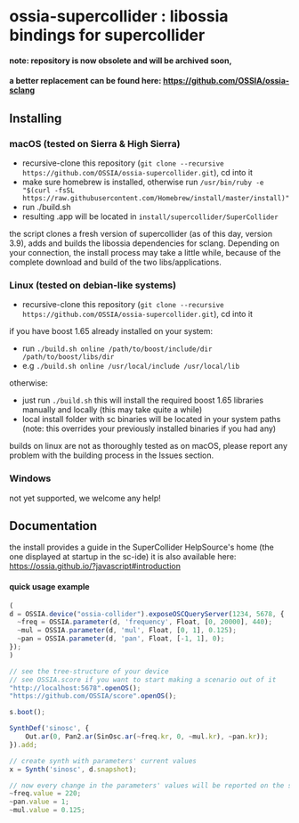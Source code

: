# ossia-supercollider : libossia bindings for supercollider
#### note: repository is now obsolete and will be archived soon,
#### a better replacement can be found here: https://github.com/OSSIA/ossia-sclang

## Installing

### macOS (tested on Sierra & High Sierra)

- recursive-clone this repository (`git clone --recursive https://github.com/OSSIA/ossia-supercollider.git`), cd into it
- make sure homebrew is installed, otherwise run `/usr/bin/ruby -e "$(curl -fsSL https://raw.githubusercontent.com/Homebrew/install/master/install)"`
- run ./build.sh
- resulting .app will be located in `install/supercollider/SuperCollider` 

the script clones a fresh version of supercollider (as of this day, version 3.9), adds and builds the libossia dependencies for sclang. Depending on your connection, the install process may take a little while, because of the complete download and build of the two libs/applications.

### Linux (tested on debian-like systems)

- recursive-clone this repository (`git clone --recursive https://github.com/OSSIA/ossia-supercollider.git`), cd into it

if you have boost 1.65 already installed on your system:
- run `./build.sh online /path/to/boost/include/dir /path/to/boost/libs/dir` 
- e.g `./build.sh online /usr/local/include /usr/local/lib`

otherwise:
- just run `./build.sh` this will install the required boost 1.65 libraries manually and locally (this may take quite a while)
- local install folder with sc binaries will be located in your system paths (note: this overrides your previously installed binaries if you had any)

builds on linux are not as thoroughly tested as on macOS, please report any problem with the building process in the Issues section.

### Windows
not yet supported, we welcome any help!

## Documentation
the install provides a guide in the SuperCollider HelpSource's home (the one displayed at startup in the sc-ide)
it is also available here: https://ossia.github.io/?javascript#introduction

#### quick usage example

```js
(
d = OSSIA.device("ossia-collider").exposeOSCQueryServer(1234, 5678, {
  ~freq = OSSIA.parameter(d, 'frequency', Float, [0, 20000], 440);
  ~mul = OSSIA.parameter(d, 'mul', Float, [0, 1], 0.125);
  ~pan = OSSIA.parameter(d, 'pan', Float, [-1, 1], 0);
});
)

// see the tree-structure of your device
// see OSSIA.score if you want to start making a scenario out of it
"http://localhost:5678".openOS();
"https://github.com/OSSIA/score".openOS();

s.boot();

SynthDef('sinosc', {
	Out.ar(0, Pan2.ar(SinOsc.ar(~freq.kr, 0, ~mul.kr), ~pan.kr));
}).add;

// create synth with parameters' current values
x = Synth('sinosc', d.snapshot);

// now every change in the parameters' values will be reported on the sc-server
~freq.value = 220;
~pan.value = 1;
~mul.value = 0.125;
```


